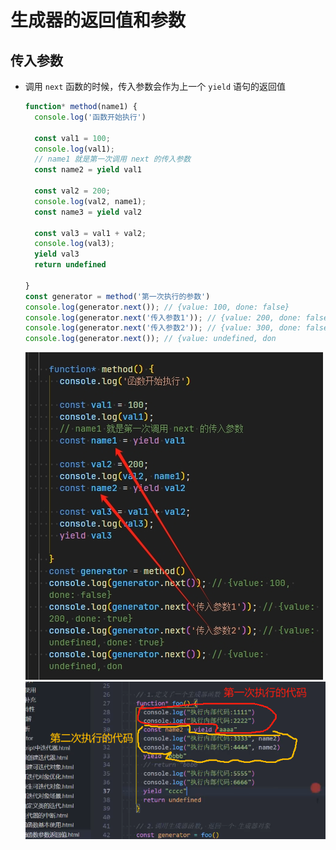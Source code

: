 # 生成器的返回值和参数

## 传入参数

+ 调用 `next` 函数的时候，传入参数会作为上一个 `yield` 语句的返回值

  ```js
  function* method(name1) {
    console.log('函数开始执行')

    const val1 = 100;
    console.log(val1);
    // name1 就是第一次调用 next 的传入参数
    const name2 = yield val1

    const val2 = 200;
    console.log(val2, name1);
    const name3 = yield val2

    const val3 = val1 + val2;
    console.log(val3);
    yield val3
    return undefined

  }
  const generator = method('第一次执行的参数')
  console.log(generator.next()); // {value: 100, done: false}
  console.log(generator.next('传入参数1')); // {value: 200, done: false}
  console.log(generator.next('传入参数2')); // {value: 300, done: false}
  console.log(generator.next()); // {value: undefined, don
  ```

  ![alt text](images/传入参数.png)
  ![alt text](images/每次代码执行区域.jpg)
